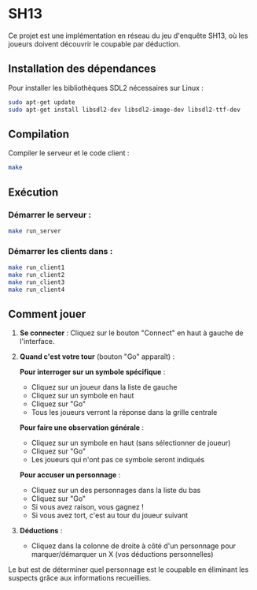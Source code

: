 # SH13


Ce projet est une implémentation en réseau du jeu d'enquête SH13, où les joueurs doivent découvrir le coupable par déduction.

## Installation des dépendances

Pour installer les bibliothèques SDL2 nécessaires sur Linux :

```bash
sudo apt-get update
sudo apt-get install libsdl2-dev libsdl2-image-dev libsdl2-ttf-dev
```


## Compilation

Compiler le serveur et le code client :

```bash
make
```

## Exécution

### Démarrer le serveur :

```bash
make run_server
```


### Démarrer les clients dans  :

```bash
make run_client1
make run_client2
make run_client3
make run_client4
```

## Comment jouer

1. **Se connecter** : Cliquez sur le bouton "Connect" en haut à gauche de l'interface.


2. **Quand c'est votre tour** (bouton "Go" apparaît) :

   **Pour interroger sur un symbole spécifique** :
   - Cliquez sur un joueur dans la liste de gauche
   - Cliquez sur un symbole en haut
   - Cliquez sur "Go"
   - Tous les joueurs verront la réponse dans la grille centrale

   **Pour faire une observation générale** :
   - Cliquez sur un symbole en haut (sans sélectionner de joueur)
   - Cliquez sur "Go"
   - Les joueurs qui n'ont pas ce symbole seront indiqués

   **Pour accuser un personnage** :
   - Cliquez sur un des personnages dans la liste du bas
   - Cliquez sur "Go"
   - Si vous avez raison, vous gagnez !
   - Si vous avez tort, c'est au tour du joueur suivant

4. **Déductions** :
   - Cliquez dans la colonne de droite à côté d'un personnage pour marquer/démarquer un X (vos déductions personnelles)

Le but est de déterminer quel personnage est le coupable en éliminant les suspects grâce aux informations recueillies.


